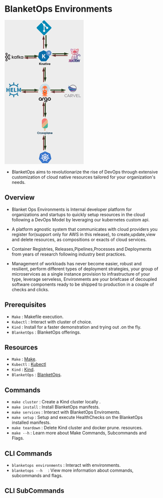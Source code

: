 # BlanketOps Environments

![Image title](images/Screenshot.png)

* BlanketOps aims to revolutionarize the rise of DevOps through extensive customization of cloud native resources tailored for your organization's needs.


## Overview

* Blanket Ops Environments is Internal developer platform for organizations and startups to quickly setup resources in the cloud following a DevOps Model by leveraging our kubernetes custom api.

* A platform agnostic system that communicates with cloud providers you register for(support only for AWS in this release), to create,update,view and delete resources, as compositions or exacts of cloud services. 

* Container Registries, Releases,Pipelines,Processes and Deployments from years of research following industry best practices.

* Management of workloads has never become easier, robust and resilient, perform different types of deployment strategies, your group of microservices as a single instance provision to infrastructure of your type, leverage serveless, Environments are your briefcase of decoupled software components ready to be shipped to production in a couple of checks and clicks.

## Prerequisites

* `Make`    : Makefile execution.
* `Kubectl` : Interact with cluster of choice.
* `Kind`    : Install for a faster demonstration and trying out .on the fly.
* `BlanketOps` : BlanketOps offerings.

## Resources

* `Make`    : [Make](https://gnu.org/software/make/).
* `Kubectl` : [Kubectl](https://kubernetes.io/docs/reference/.kubectl/)
* `Kind`    : [Kind](https://kind.sigs.k8s.io/).
* `BlanketOps` : [BlanketOps](https://blanketops/co.za/).

## Commands

* `make cluster`  : Create a Kind cluster locally .
* `make install`  : Install BlanketOps manifests.
* `make services` : Interact with BlanketOps Enviroments.
* `make setup`    : Setup and execute HealthChecks on the BlanketOps installed manifests.
* `make teardown` : Delete Kind cluster and docker prune. resources.
* `make --h`       : Learn more about Make Commands, Subcommands and Flags.


## CLI Commands

* `blanketops environments` :  Interact with environments.
* `blanketops --h  ` :  View more information about commands, subcommands and flags.

## CLI SubCommands
